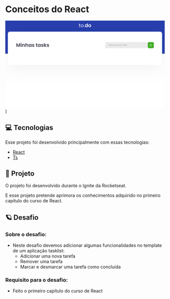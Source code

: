 # Conceitos do React

![Página Principal](/imagem/Pagina_principal.png))

## 💻 **Tecnologias**

Esse projeto foi desenvolvido principalmente com essas tecnologias:

- [React](https://pt-br.reactjs.org/)
- [Ts](https://www.typescriptlang.org/)

## 🚀 **Projeto**

O projeto foi desenvolvido durante o Ignite ​da Rocketseat.

E esse projeto pretende aprimora os conhecimentos adquirido no primeiro capítulo do curso de React.

## :ringed_planet: **Desafio**

### Sobre o desafio:

- Neste desafio devemos adicionar algumas funcionalidades no template de um aplicação tasklist:
    - Adicionar uma nova tarefa
    - Remover uma tarefa
    - Marcar e desmarcar uma tarefa como concluída
### Requisito para o desafio:

- Feito o primeiro capítulo do curso de React